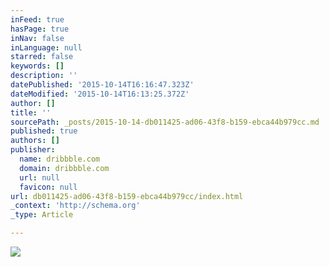 ```yaml
---
inFeed: true
hasPage: true
inNav: false
inLanguage: null
starred: false
keywords: []
description: ''
datePublished: '2015-10-14T16:16:47.323Z'
dateModified: '2015-10-14T16:13:25.372Z'
author: []
title: ''
sourcePath: _posts/2015-10-14-db011425-ad06-43f8-b159-ebca44b979cc.md
published: true
authors: []
publisher:
  name: dribbble.com
  domain: dribbble.com
  url: null
  favicon: null
url: db011425-ad06-43f8-b159-ebca44b979cc/index.html
_context: 'http://schema.org'
_type: Article

---
```

![](https://d13yacurqjgara.cloudfront.net/users/2014/screenshots/1743807/fifty-six.png)